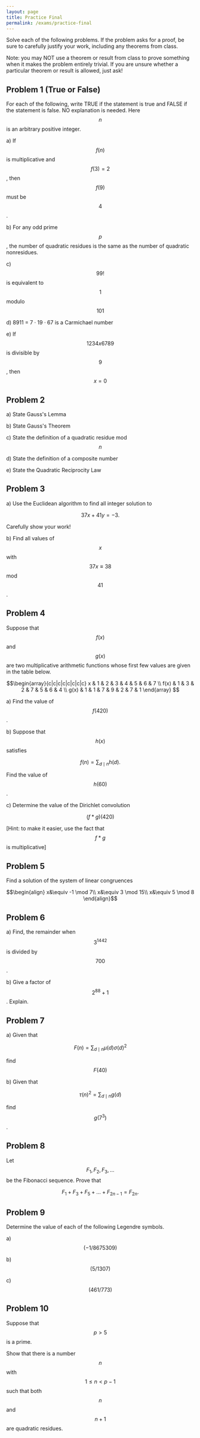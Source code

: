 ```yaml
---
layout: page
title: Practice Final
permalink: /exams/practice-final
---
```


Solve each of the following problems.
If the problem asks for a proof, be sure to carefully justify your work, including any theorems from class.

Note: you may NOT use a theorem or result from class to prove something when it makes the problem entirely trivial.  If you are unsure whether a particular theorem or result is allowed, just ask!

## Problem 1 (True or False)
For each of the following, write TRUE if the statement is true and FALSE if the statement is false.  NO explanation is needed.
Here $$n$$ is an arbitrary positive integer.

a) If $$f(n)$$ is multiplicative and $$f(3) = 2$$, then $$f(9)$$ must be $$4$$.

b) For any odd prime $$p$$, the number of quadratic residues is the same as the number of quadratic nonresidues.

c) $$99!$$ is equivalent to $$1$$ modulo $$101$$

d)  8911 = 7 · 19 · 67 is a Carmichael number

e)  If $$1234x6789$$ is divisible by $$9$$, then $$x=0$$

## Problem 2

a) State Gauss's Lemma

b) State Gauss's Theorem

c) State the definition of a quadratic residue mod $$n$$

d) State the definition of a composite number

e) State the Quadratic Reciprocity Law

## Problem 3

a) Use the Euclidean algorithm to find all integer solution to

$$37x + 41y = -3.$$

Carefully show your work!

b) Find all values of $$x$$ with $$37x\equiv 38$$ mod $$41$$.

## Problem 4

Suppose that $$f(x)$$ and $$g(x)$$ are two multiplicative arithmetic functions whose first few values are given in the table below.

$$\begin{array}{c|c|c|c|c|c|c|c}
x    & 1 & 2 & 3 & 4 & 5 & 6 & 7 \\
f(x) & 1 & 3 & 2 & 7 & 5 & 6 & 4 \\
g(x) & 1 & 1 & 7 & 9 & 2 & 7 & 1
\end{array}
$$

a) Find the value of $$f(420)$$.

b) Suppose that $$h(x)$$ satisfies

$$f(n) = \sum_{d\mid n} h(d).$$

Find the value of $$h(60)$$.

c) Determine the value of the Dirichlet convolution

$$(f * g)(420)$$

[Hint: to make it easier, use the fact that $$f * g$$ is multiplicative]


## Problem 5

Find a solution of the system of linear congruences

$$\begin{align}
x&\equiv -1 \mod 7\\
x&\equiv 3 \mod 15\\
x&\equiv 5 \mod 8
\end{align}$$


## Problem 6

a) Find, the remainder when $$3^{1442}$$ is divided by $$700$$.

b) Give a factor of $$2^{88}+1$$.  Explain.

## Problem 7

a) Given that

$$F(n) = \sum_{d\mid n} \mu(d)\sigma(d)^2$$

find $$F(40)$$

b) Given that

$$\tau(n)^2 = \sum_{d\mid n}g(d)$$

find $$g(7^3)$$.


## Problem 8

Let $$F_1,F_2,F_3,\dots$$ be the Fibonacci sequence.  Prove that

$$F_1 + F_3 + F_5 + \dots + F_{2n-1} = F_{2n}.$$


## Problem 9

Determine the value of each of the following Legendre symbols.

a) $$(-1/8675309)$$

b) $$(5/1307)$$

c) $$(461/773)$$

## Problem 10

Suppose that $$p > 5$$ is a prime.

Show that there is a number $$n$$ with $$1\leq n < p-1$$ such that both $$n$$ and $$n+1$$ are quadratic residues.




